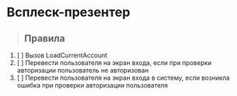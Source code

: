 # Всплеск-презентер

> ## Правила
1. [ ] Вызов LoadCurrentAccount
2. [ ] Перевести пользователя на экран входа, если при проверки авторизации пользователь не авторизован
3. [ ] Перевести пользователя на экран входа в систему, если возникла ошибка при проверки авторизации пользователя